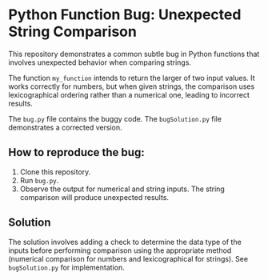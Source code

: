 # Python Function Bug: Unexpected String Comparison

This repository demonstrates a common subtle bug in Python functions that involves unexpected behavior when comparing strings.

The function `my_function` intends to return the larger of two input values.  It works correctly for numbers, but when given strings, the comparison uses lexicographical ordering rather than a numerical one, leading to incorrect results.

The `bug.py` file contains the buggy code. The `bugSolution.py` file demonstrates a corrected version.

## How to reproduce the bug:

1. Clone this repository.
2. Run `bug.py`.
3. Observe the output for numerical and string inputs.  The string comparison will produce unexpected results.

## Solution

The solution involves adding a check to determine the data type of the inputs before performing comparison using the appropriate method (numerical comparison for numbers and lexicographical for strings). See `bugSolution.py` for implementation.